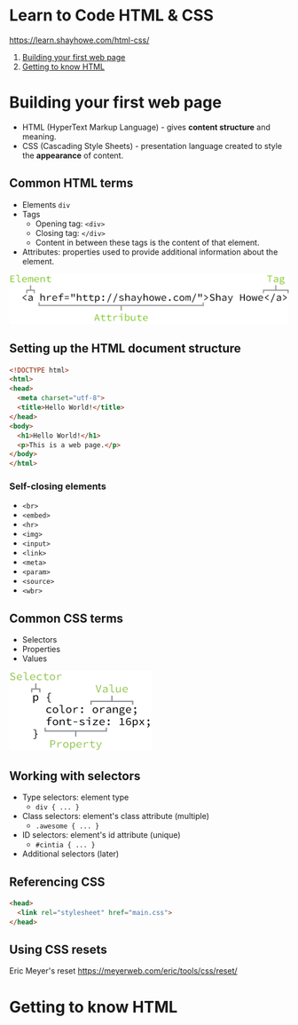 # Learn to Code HTML & CSS
https://learn.shayhowe.com/html-css/

1. [Building your first web page](#building-your-first-web-page)
2. [Getting to know HTML](#getting-to-know-html)

# Building your first web page

* HTML (HyperText Markup Language) - gives **content structure** and meaning.
* CSS (Cascading Style Sheets) - presentation language created to style the **appearance** of content.

## Common HTML terms

* Elements `div`
* Tags
  - Opening tag: `<div>`
  - Closing tag: `</div>`
  - Content in between these tags is the content of that element.
* Attributes: properties used to provide additional information about the element.

![](html-syntax-outline.png?raw=true)

## Setting up the HTML document structure

```html
<!DOCTYPE html>
<html>
<head>
  <meta charset="utf-8">
  <title>Hello World!</title>
</head>
<body>
  <h1>Hello World!</h1>
  <p>This is a web page.</p>
</body>
</html>
```

### Self-closing elements

* `<br>`
* `<embed>`
* `<hr>`
* `<img>`
* `<input>`
* `<link>`
* `<meta>`
* `<param>`
* `<source>`
* `<wbr>`

## Common CSS terms

* Selectors
* Properties
* Values

![](css-syntax-outline.png?raw=true)

## Working with selectors

* Type selectors: element type
  - `div { ... }`
* Class selectors: element's class attribute (multiple)
  - `.awesome { ... }`
* ID selectors: element's id attribute (unique)
  - `#cintia { ... }`
* Additional selectors (later)

## Referencing CSS

```html
<head>
  <link rel="stylesheet" href="main.css">
</head>
```

## Using CSS resets

Eric Meyer's reset https://meyerweb.com/eric/tools/css/reset/

# Getting to know HTML
